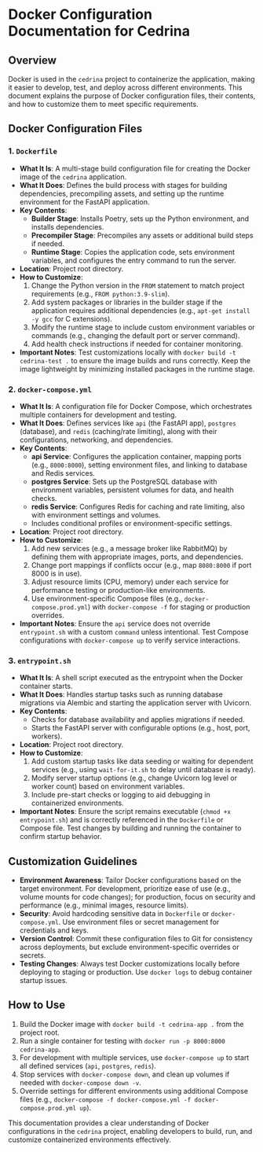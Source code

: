 # Docker Configuration Documentation for Cedrina

## Overview
Docker is used in the `cedrina` project to containerize the application, making it easier to develop, test, and deploy across different environments. This document explains the purpose of Docker configuration files, their contents, and how to customize them to meet specific requirements.

## Docker Configuration Files

### 1. `Dockerfile`
- **What It Is**: A multi-stage build configuration file for creating the Docker image of the `cedrina` application.
- **What It Does**: Defines the build process with stages for building dependencies, precompiling assets, and setting up the runtime environment for the FastAPI application.
- **Key Contents**: 
  - **Builder Stage**: Installs Poetry, sets up the Python environment, and installs dependencies.
  - **Precompiler Stage**: Precompiles any assets or additional build steps if needed.
  - **Runtime Stage**: Copies the application code, sets environment variables, and configures the entry command to run the server.
- **Location**: Project root directory.
- **How to Customize**: 
  1. Change the Python version in the `FROM` statement to match project requirements (e.g., `FROM python:3.9-slim`).
  2. Add system packages or libraries in the builder stage if the application requires additional dependencies (e.g., `apt-get install -y gcc` for C extensions).
  3. Modify the runtime stage to include custom environment variables or commands (e.g., changing the default port or server command).
  4. Add health check instructions if needed for container monitoring.
- **Important Notes**: Test customizations locally with `docker build -t cedrina-test .` to ensure the image builds and runs correctly. Keep the image lightweight by minimizing installed packages in the runtime stage.

### 2. `docker-compose.yml`
- **What It Is**: A configuration file for Docker Compose, which orchestrates multiple containers for development and testing.
- **What It Does**: Defines services like `api` (the FastAPI app), `postgres` (database), and `redis` (caching/rate limiting), along with their configurations, networking, and dependencies.
- **Key Contents**: 
  - **api Service**: Configures the application container, mapping ports (e.g., `8000:8000`), setting environment files, and linking to database and Redis services.
  - **postgres Service**: Sets up the PostgreSQL database with environment variables, persistent volumes for data, and health checks.
  - **redis Service**: Configures Redis for caching and rate limiting, also with environment settings and volumes.
  - Includes conditional profiles or environment-specific settings.
- **Location**: Project root directory.
- **How to Customize**: 
  1. Add new services (e.g., a message broker like RabbitMQ) by defining them with appropriate images, ports, and dependencies.
  2. Change port mappings if conflicts occur (e.g., map `8080:8000` if port 8000 is in use).
  3. Adjust resource limits (CPU, memory) under each service for performance testing or production-like environments.
  4. Use environment-specific Compose files (e.g., `docker-compose.prod.yml`) with `docker-compose -f` for staging or production overrides.
- **Important Notes**: Ensure the `api` service does not override `entrypoint.sh` with a custom `command` unless intentional. Test Compose configurations with `docker-compose up` to verify service interactions.

### 3. `entrypoint.sh`
- **What It Is**: A shell script executed as the entrypoint when the Docker container starts.
- **What It Does**: Handles startup tasks such as running database migrations via Alembic and starting the application server with Uvicorn.
- **Key Contents**: 
  - Checks for database availability and applies migrations if needed.
  - Starts the FastAPI server with configurable options (e.g., host, port, workers).
- **Location**: Project root directory.
- **How to Customize**: 
  1. Add custom startup tasks like data seeding or waiting for dependent services (e.g., using `wait-for-it.sh` to delay until database is ready).
  2. Modify server startup options (e.g., change Uvicorn log level or worker count) based on environment variables.
  3. Include pre-start checks or logging to aid debugging in containerized environments.
- **Important Notes**: Ensure the script remains executable (`chmod +x entrypoint.sh`) and is correctly referenced in the `Dockerfile` or Compose file. Test changes by building and running the container to confirm startup behavior.

## Customization Guidelines
- **Environment Awareness**: Tailor Docker configurations based on the target environment. For development, prioritize ease of use (e.g., volume mounts for code changes); for production, focus on security and performance (e.g., minimal images, resource limits).
- **Security**: Avoid hardcoding sensitive data in `Dockerfile` or `docker-compose.yml`. Use environment files or secret management for credentials and keys.
- **Version Control**: Commit these configuration files to Git for consistency across deployments, but exclude environment-specific overrides or secrets.
- **Testing Changes**: Always test Docker customizations locally before deploying to staging or production. Use `docker logs` to debug container startup issues.

## How to Use
1. Build the Docker image with `docker build -t cedrina-app .` from the project root.
2. Run a single container for testing with `docker run -p 8000:8000 cedrina-app`.
3. For development with multiple services, use `docker-compose up` to start all defined services (`api`, `postgres`, `redis`).
4. Stop services with `docker-compose down`, and clean up volumes if needed with `docker-compose down -v`.
5. Override settings for different environments using additional Compose files (e.g., `docker-compose -f docker-compose.yml -f docker-compose.prod.yml up`).

This documentation provides a clear understanding of Docker configurations in the `cedrina` project, enabling developers to build, run, and customize containerized environments effectively. 